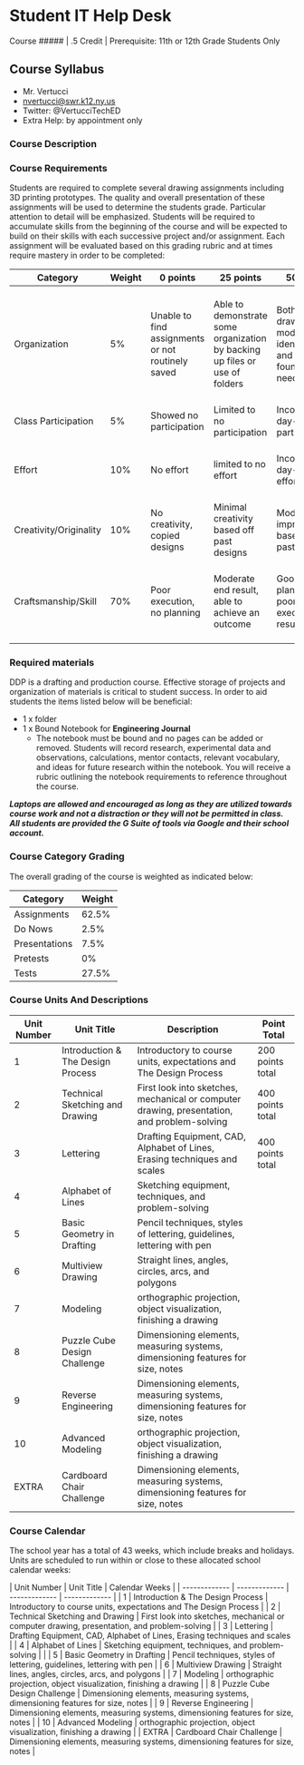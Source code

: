# Student IT Help Desk

Course ##### | .5 Credit | Prerequisite: 11th or 12th Grade Students Only

## Course Syllabus

  - Mr. Vertucci
  - nvertucci@swr.k12.ny.us
  - Twitter: @VertucciTechED
  - Extra Help: by appointment only

### Course Description



### Course Requirements

Students are required to complete several drawing assignments including 3D printing prototypes.  The quality and overall presentation of these assignments will be used to determine the students grade.  Particular attention to detail will be emphasized. Students will be required to accumulate skills from the beginning of the course and will be expected to build on their skills with each successive project and/or assignment. Each assignment will be evaluated based on this grading rubric and at times require mastery in order to be completed:

| Category | Weight | 0 points  | 25 points | 50 points | 75 points | 100 points |
| ------------- | ------------- | ------------- | ------------- | ------------- | ------------- | ------------- |
| Organization | 5% | Unable to find assignments or not routinely saved | Able to demonstrate some organization by backing up files or use of folders | Both drawings and models are identifiable and can be found if needed | All drawings are in a folder and models organized by folders in Google Drive | All drawings are in a folder labeled correctly and models organized by folders in Google Drive labeled correctly |
| Class Participation | 5% | Showed no participation | Limited to no participation | Inconsistent day-to-day participation | Participated only when needed  | Engaged daily and actively participated |
| Effort | 10% | No effort | limited to no effort | Inconsistent day-to-day effort | Showed effort only when needed or routinely directed | Continuous day-to-day effort with or without direction |
| Creativity/Originality | 10% | No creativity, copied designs | Minimal creativity based off past designs | Moderate improvements based off past designs | Complete overhaul of past or found designs | Completely new idea/design |
| Craftsmanship/Skill | 70% | Poor execution, no planning | Moderate end result, able to achieve an outcome | Good planning but poorly executed end result | Good planning and good end result although not what had been designed or communicated | Great planning & execution able to achieve what had been designed or communicated |


### Required materials

DDP is a drafting and production course. Effective storage of projects and organization of materials is critical to student success. In order to aid students the items listed below will be beneficial:

- 1 x folder
- 1 x Bound Notebook for **Engineering Journal**
    - The notebook must be bound and no pages can be added or removed. Students will record research, experimental data and observations, calculations, mentor contacts, relevant vocabulary, and ideas for future research within the notebook. You will receive a rubric outlining the notebook requirements to reference throughout the course.

***Laptops are allowed and encouraged as long as they are utilized towards course work and not a distraction or they will not be permitted in class. All students are provided the G Suite of tools via Google and their school account.***

### Course Category Grading

The overall grading of the course is weighted as indicated below:

| Category | Weight |
| ------------- | ------------- |
| Assignments | 62.5% |
| Do Nows | 2.5% |
| Presentations | 7.5% |
| Pretests | 0% |
| Tests | 27.5% |

### Course Units And Descriptions

| Unit Number | Unit Title | Description | Point Total |
| ------------- | ------------- | ------------- | ------------- |
| 1 | Introduction & The Design Process | Introductory to course units, expectations and The Design Process | 200 points total |
| 2 | Technical Sketching and Drawing | First look into sketches, mechanical or computer drawing, presentation, and problem-solving | 400 points total |
| 3 | Lettering | Drafting Equipment, CAD, Alphabet of Lines, Erasing techniques and scales | 400 points total |
| 4 | Alphabet of Lines | Sketching equipment, techniques, and problem-solving | |
| 5 | Basic Geometry in Drafting | Pencil techniques, styles of lettering, guidelines, lettering with pen | |
| 6 | Multiview Drawing | Straight lines, angles, circles, arcs, and polygons | |
| 7 | Modeling | orthographic projection, object visualization, finishing a drawing | |
| 8 | Puzzle Cube Design Challenge | Dimensioning elements, measuring systems, dimensioning features for size, notes | |
| 9 | Reverse Engineering | Dimensioning elements, measuring systems, dimensioning features for size, notes | |
| 10 | Advanced Modeling | orthographic projection, object visualization, finishing a drawing | |
| EXTRA | Cardboard Chair Challenge | Dimensioning elements, measuring systems, dimensioning features for size, notes | |

### Course Calendar

The school year has a total of 43 weeks, which include breaks and holidays. Units are scheduled to run within or close to these allocated school calendar weeks:

| Unit Number | Unit Title | Calendar Weeks |
| ------------- | ------------- | ------------- | ------------- |
| 1 | Introduction & The Design Process | Introductory to course units, expectations and The Design Process |
| 2 | Technical Sketching and Drawing | First look into sketches, mechanical or computer drawing, presentation, and problem-solving |
| 3 | Lettering | Drafting Equipment, CAD, Alphabet of Lines, Erasing techniques and scales |
| 4 | Alphabet of Lines | Sketching equipment, techniques, and problem-solving | |
| 5 | Basic Geometry in Drafting | Pencil techniques, styles of lettering, guidelines, lettering with pen |
| 6 | Multiview Drawing | Straight lines, angles, circles, arcs, and polygons |
| 7 | Modeling | orthographic projection, object visualization, finishing a drawing |
| 8 | Puzzle Cube Design Challenge | Dimensioning elements, measuring systems, dimensioning features for size, notes |
| 9 | Reverse Engineering | Dimensioning elements, measuring systems, dimensioning features for size, notes |
| 10 | Advanced Modeling | orthographic projection, object visualization, finishing a drawing |
| EXTRA | Cardboard Chair Challenge | Dimensioning elements, measuring systems, dimensioning features for size, notes |
